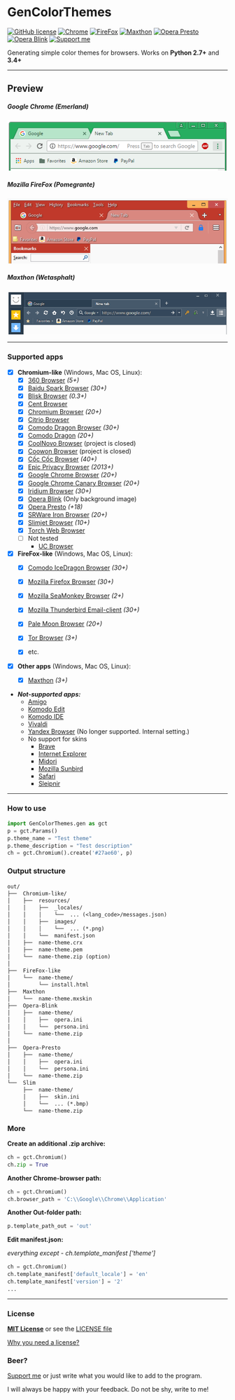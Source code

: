 # GenColorThemes
[![GitHub license](https://img.shields.io/badge/license-MIT-blue.svg)](https://raw.githubusercontent.com/vyach-vasiliev/GenColorThemes/master/LICENSE)
[![Chrome](https://img.shields.io/badge/Chrome-20+-40A977.svg)](https://www.google.com/chrome/)
[![FireFox](https://img.shields.io/badge/FireFox-30+-FF931F.svg)](https://mozilla.org/firefox)
[![Maxthon](https://img.shields.io/badge/Maxthon-3+-6B96C6.svg)](http://maxthon.com/)
[![Opera Presto](https://img.shields.io/badge/Opera-Presto-F84646.svg)](http://opera.com/)
[![Opera Blink](https://img.shields.io/badge/Opera-Blink-F84688.svg)](http://opera.com/)
[![Support me](https://img.shields.io/badge/Support_me-PayPal-33cc33.svg)](https://www.paypal.me/wencelsaus/3)

Generating simple color themes for browsers. Works on **Python 2.7+** and **3.4+**

---
## Preview
##### Google Chrome (Emerland)
![Google Chrome][1]
##### Mozilla FireFox (Pomegrante)
![Mozilla FireFox][2]
##### Maxthon (Wetasphalt)
![Maxthon][3]

[1]: Preview/google_chrome.png "Необязательный титул"
[2]: Preview/mozilla-ff.png "Необязательный титул"
[3]: Preview//maxthon.png "Необязательный титул"

---
### Supported apps

- [x] **Chromium-like** (Windows, Mac OS, Linux):
    - [x] [360 Browser](http://www.360safe.com/) *(5+)*
    - [x] [Baidu Spark Browser](baidu.com) *(30+)*
    - [x] [Blisk Browser](https://blisk.io/) *(0.3+)*
    - [x] [Cent Browser](https://www.centbrowser.com/)
    - [x] [Chromium Browser](https://www.chromium.org/getting-involved/download-chromium) *(20+)*
    - [x] [Citrio Browser](http://citrio.com/)
    - [x] [Comodo Dragon Browser](https://browser.comodo.com/) *(30+)*
    - [x] [Comodo Dragon](https://www.comodo.com/home/browsers-toolbars/browser.php) *(20+)*
    - [x] [CoolNovo Browser](https://ru.wikipedia.org/wiki/CoolNovo) (project is closed)
    - [x] [Coowon Browser](http://coowon.com/) (project is closed)
    - [x] [Cốc Cốc Browser](https://coccoc.com/) *(40+)*
    - [x] [Epic Privacy Browser](https://www.epicbrowser.com/) *(2013+)*
    - [x] [Google Chrome Browser](https://www.google.com/chrome/) *(20+)*
    - [x] [Google Chrome Canary Browser](https://www.google.com/chrome/browser/canary.html) *(20+)*
    - [x] [Iridium Browser](https://iridiumbrowser.de/) *(30+)*
    - [x] [Opera Blink](http://opera.com/) (Only background image)
    - [x] [Opera Presto](http://opera.com/) *(+18)*
    - [x] [SRWare Iron Browser](https://www.srware.net/en/software_srware_iron.php) *(20+)*
    - [x] [Slimjet Browser](https://www.slimjet.com/) *(10+)*
    - [x] [Torch Web Browser](https://torchbrowser.com/)
    - [ ] Not tested
        - [UC Browser](https://www.ucweb.com/)


- [x] **FireFox-like** (Windows, Mac OS, Linux):
    - [x] [Comodo IceDragon Browser](https://browser.comodo.com/) *(30+)*
    - [x] [Mozilla Firefox Browser](https://mozilla.org/firefox) *(30+)*
    - [x] [Mozilla SeaMonkey Browser](http://seamonkey-project.org/) *(2+)*
    - [x] [Mozilla Thunderbird Email-client](https://mozilla.org/thunderbird) *(30+)*
    - [x] [Pale Moon Browser](https://www.palemoon.org/) *(20+)*
    - [x] [Tor Browser](https://www.torproject.org/projects/torbrowser.html) *(3+)*
    - [x] etc.


- [x] **Other apps** (Windows, Mac OS, Linux):
    - [x] [Maxthon](http://maxthon.com/) *(3+)*


* ***Not-supported apps:***
     * [Amigo](http://amigo.mai.ru/)
     * [Komodo Edit](http://komodoide.com/komodo-edit)
     * [Komodo IDE](http://www.komodoide.com/)
     * [Vivaldi](https://vivaldi.com/)
     * [Yandex Browser](https://browser.yandex.com/) (No longer supported. Internal setting.)
     * No support for skins
         * [Brave](https://www.brave.com/)
         * [Internet Explorer](http://microsoft.com/ie)
         * [Midori](http://www.midori-browser.org/)
         * [Mozilla Sunbird](https://www.mozilla.org/en-US/projects/calendar/)
         * [Safari](https://apple.com/safari)
         * [Sleipnir](http://www.fenrir-inc.com/jp/sleipnir/)


---
### How to use
```python
import GenColorThemes.gen as gct
p = gct.Params()
p.theme_name = "Test theme"
p.theme_description = "Test description"
ch = gct.Chromium().create('#27ae60', p)
```

### Output structure

    out/
    ├──  Chromium-like/
    │    ├──  resources/
    │    │    ├──  _locales/
    │    │    │    └──  ... (<lang_code>/messages.json)
    │    │    ├──  images/
    │    │    │    └──  ... (*.png)
    │    │    └──  manifest.json
    │    ├──  name-theme.crx
    │    ├──  name-theme.pem
    │    └──  name-theme.zip (option)
    │
    ├──  FireFox-like
    │    └──  name-theme/
    │         └── install.html
    ├──  Maxthon
    │    └──  name-theme.mxskin
    ├──  Opera-Blink
    │    ├──  name-theme/
    │    │    ├──  opera.ini
    │    │    └──  persona.ini
    │    └──  name-theme.zip
    │
    ├──  Opera-Presto
    │    ├──  name-theme/
    │    │    ├──  opera.ini
    │    │    └──  persona.ini
    │    └──  name-theme.zip
    └──  Slim
         ├──  name-theme/
         │    ├──  skin.ini
         │    └──  ... (*.bmp)
         └──  name-theme.zip

### More
**Create an additional .zip archive:**
```python
ch = gct.Chromium()
ch.zip = True
```
**Another Chrome-browser path:**
```python
ch = gct.Chromium()
ch.browser_path = 'C:\\Google\\Chrome\\Application'
```
**Another Out-folder path:**
```python
p.template_path_out = 'out'
```
**Edit manifest.json:**

*everything except - ch.template_manifest ['theme']*

```python
ch = gct.Chromium()
ch.template_manifest['default_locale'] = 'en'
ch.template_manifest['version'] = '2'
...
```
---
### License
**[MIT License](https://opensource.org/licenses/MIT "Text license")**
or see the [LICENSE file](/LICENSE)

[Why you need a license?](/LICENSE_INFO.md)

### Beer?
[Support me](https://www.paypal.me/wencelsaus/3) or  just write what you would like to add to the program.

I will always be happy with your feedback. Do not be shy, write to me!